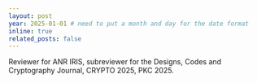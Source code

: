 ```yaml
---
layout: post
year: 2025-01-01 # need to put a month and day for the date format
inline: true
related_posts: false
---
```


Reviewer for ANR IRIS, subreviewer for the Designs, Codes and Cryptography Journal, CRYPTO 2025, PKC 2025.